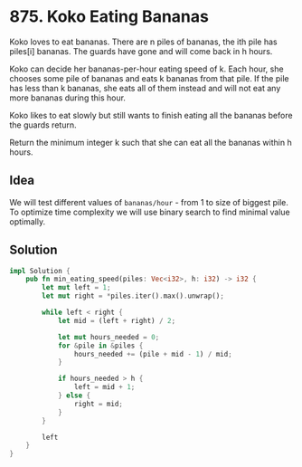 # 875. Koko Eating Bananas

Koko loves to eat bananas. There are n piles of bananas, the ith pile has piles[i] bananas. The guards have gone and will come back in h hours.

Koko can decide her bananas-per-hour eating speed of k. Each hour, she chooses some pile of bananas and eats k bananas from that pile. If the pile has less than k bananas, she eats all of them instead and will not eat any more bananas during this hour.

Koko likes to eat slowly but still wants to finish eating all the bananas before the guards return.

Return the minimum integer k such that she can eat all the bananas within h hours.

## Idea

We will test different values of `bananas/hour` - from 1 to size of biggest pile. To optimize time complexity we will use binary search to find minimal value optimally.

## Solution

```rust
impl Solution {
    pub fn min_eating_speed(piles: Vec<i32>, h: i32) -> i32 {
        let mut left = 1;
        let mut right = *piles.iter().max().unwrap();

        while left < right {
            let mid = (left + right) / 2;

            let mut hours_needed = 0;
            for &pile in &piles {
                hours_needed += (pile + mid - 1) / mid;
            }

            if hours_needed > h {
                left = mid + 1;
            } else {
                right = mid;
            }
        }

        left
    }
}
```
